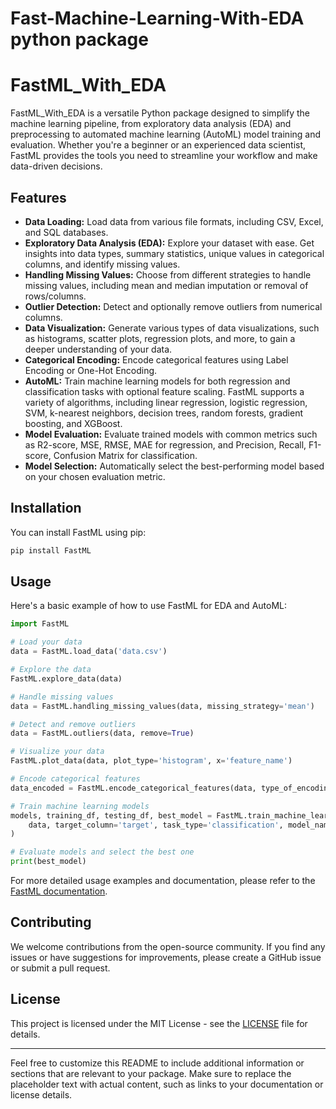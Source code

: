 # Fast-Machine-Learning-With-EDA python package

# FastML_With_EDA

FastML_With_EDA is a versatile Python package designed to simplify the machine learning pipeline, from exploratory data analysis (EDA) and preprocessing to automated machine learning (AutoML) model training and evaluation. Whether you're a beginner or an experienced data scientist, FastML provides the tools you need to streamline your workflow and make data-driven decisions.

## Features

- **Data Loading:** Load data from various file formats, including CSV, Excel, and SQL databases.
- **Exploratory Data Analysis (EDA):** Explore your dataset with ease. Get insights into data types, summary statistics, unique values in categorical columns, and identify missing values.
- **Handling Missing Values:** Choose from different strategies to handle missing values, including mean and median imputation or removal of rows/columns.
- **Outlier Detection:** Detect and optionally remove outliers from numerical columns.
- **Data Visualization:** Generate various types of data visualizations, such as histograms, scatter plots, regression plots, and more, to gain a deeper understanding of your data.
- **Categorical Encoding:** Encode categorical features using Label Encoding or One-Hot Encoding.
- **AutoML:** Train machine learning models for both regression and classification tasks with optional feature scaling. FastML supports a variety of algorithms, including linear regression, logistic regression, SVM, k-nearest neighbors, decision trees, random forests, gradient boosting, and XGBoost.
- **Model Evaluation:** Evaluate trained models with common metrics such as R2-score, MSE, RMSE, MAE for regression, and Precision, Recall, F1-score, Confusion Matrix for classification.
- **Model Selection:** Automatically select the best-performing model based on your chosen evaluation metric.

## Installation

You can install FastML using pip:

```bash
pip install FastML
```

## Usage

Here's a basic example of how to use FastML for EDA and AutoML:

```python
import FastML

# Load your data
data = FastML.load_data('data.csv')

# Explore the data
FastML.explore_data(data)

# Handle missing values
data = FastML.handling_missing_values(data, missing_strategy='mean')

# Detect and remove outliers
data = FastML.outliers(data, remove=True)

# Visualize your data
FastML.plot_data(data, plot_type='histogram', x='feature_name')

# Encode categorical features
data_encoded = FastML.encode_categorical_features(data, type_of_encoding='onehot')

# Train machine learning models
models, training_df, testing_df, best_model = FastML.train_machine_learning_models(
    data, target_column='target', task_type='classification', model_names=None, test_size=0.2, hyperparameters={}, scaling='minmax'
)

# Evaluate models and select the best one
print(best_model)
```

For more detailed usage examples and documentation, please refer to the [FastML documentation](link-to-your-documentation).

## Contributing

We welcome contributions from the open-source community. If you find any issues or have suggestions for improvements, please create a GitHub issue or submit a pull request.

## License

This project is licensed under the MIT License - see the [LICENSE](LICENSE) file for details.

---

Feel free to customize this README to include additional information or sections that are relevant to your package. Make sure to replace the placeholder text with actual content, such as links to your documentation or license details.

